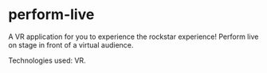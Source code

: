 # perform-live

A VR application for you to experience the rockstar experience! Perform live on stage in front of a virtual audience.


Technologies used: VR.
